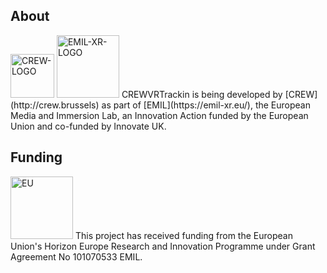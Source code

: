 ## About
<img src="https://github.com/user-attachments/assets/bc9dba6e-2478-4d09-86ca-c735ae73f21b" alt="CREW-LOGO" height="70"/>  


    
<img sgrc="https://emil-xr.eu/wp-content/uploads/2022/10/logo_emil-272x300.png)" alt="EMIL-XR-LOGO" height="100"/>
CREWVRTrackin is being developed by [CREW](http://crew.brussels) as part of [EMIL](https://emil-xr.eu/), the European Media and Immersion Lab, an Innovation Action funded by the European Union and co-funded by Innovate UK. 

## Funding
<img src="https://emil-xr.eu/wp-content/uploads/2022/10/EN-Funded-by-the-EU-POS-1024x215.png)" alt="EU" height="100"/>
This project has received funding from the European Union's Horizon Europe Research and Innovation Programme under Grant Agreement No 101070533 EMIL.
